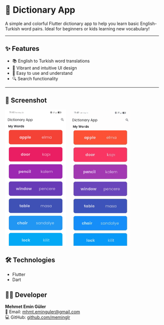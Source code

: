 # 📘 Dictionary App

A simple and colorful Flutter dictionary app to help you learn basic English-Turkish word pairs. Ideal for beginners or kids learning new vocabulary!

---

## ✨ Features

- 📚 English to Turkish word translations  
- 🎨 Vibrant and intuitive UI design  
- 🧠 Easy to use and understand  
- 🔍 Search functionality

---

## 📱 Screenshot

<p float="left">
  <img src="screenshot.jpg" width="200" />
    &nbsp;
  <img src="gif.gif" width="200" />
</p>

## 🛠️ Technologies

- Flutter  
- Dart

## 👨‍💻 Developer

**Mehmet Emin Güler**  
📧 Email: [mhmt.eminguler@gmail.com](mailto:mhmt.eminguler@gmail.com)  
💻 GitHub: [github.com/meminglr](https://github.com/meminglr)
